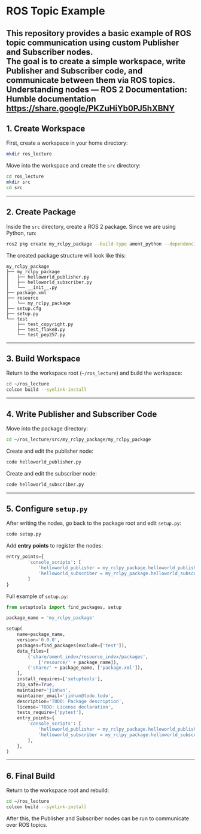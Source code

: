 # ROS Topic Example

This repository provides a basic example of **ROS topic communication** using custom **Publisher** and **Subscriber** nodes.  
The goal is to create a simple workspace, write Publisher and Subscriber code, and communicate between them via ROS topics.
Understanding nodes — ROS 2 Documentation: Humble documentation https://share.google/PKZuHiYb0PJ5hXBNY
---

## 1. Create Workspace

First, create a workspace in your home directory:

```bash
mkdir ros_lecture
```

Move into the workspace and create the `src` directory:

```bash
cd ros_lecture
mkdir src
cd src
```

---

## 2. Create Package

Inside the `src` directory, create a ROS 2 package. Since we are using Python, run:

```bash
ros2 pkg create my_rclpy_package --build-type ament_python --dependencies rclpy std_msgs
```

The created package structure will look like this:

```
my_rclpy_package
├── my_rclpy_package
│   ├── helloworld_publisher.py
│   ├── helloworld_subscriber.py
│   └── __init__.py
├── package.xml
├── resource
│   └── my_rclpy_package
├── setup.cfg
├── setup.py
└── test
    ├── test_copyright.py
    ├── test_flake8.py
    └── test_pep257.py
```

---

## 3. Build Workspace

Return to the workspace root (`~/ros_lecture`) and build the workspace:

```bash
cd ~/ros_lecture
colcon build --symlink-install
```

---

## 4. Write Publisher and Subscriber Code

Move into the package directory:

```bash
cd ~/ros_lecture/src/my_rclpy_package/my_rclpy_package
```

Create and edit the publisher node:

```bash
code helloworld_publisher.py
```

Create and edit the subscriber node:

```bash
code helloworld_subscriber.py
```

---

## 5. Configure `setup.py`

After writing the nodes, go back to the package root and edit `setup.py`:

```bash
code setup.py
```

Add **entry points** to register the nodes:

```python
entry_points={
        'console_scripts': [
            'helloworld_publisher = my_rclpy_package.helloworld_publisher:main',
            'helloworld_subscriber = my_rclpy_package.helloworld_subscriber:main'
        ]
}
```

Full example of `setup.py`:

```python
from setuptools import find_packages, setup

package_name = 'my_rclpy_package'

setup(
    name=package_name,
    version='0.0.0',
    packages=find_packages(exclude=['test']),
    data_files=[
        ('share/ament_index/resource_index/packages',
            ['resource/' + package_name]),
        ('share/' + package_name, ['package.xml']),
    ],
    install_requires=['setuptools'],
    zip_safe=True,
    maintainer='jinhan',
    maintainer_email='jinhan@todo.todo',
    description='TODO: Package description',
    license='TODO: License declaration',
    tests_require=['pytest'],
    entry_points={
        'console_scripts': [
            'helloworld_publisher = my_rclpy_package.helloworld_publisher:main',
            'helloworld_subscriber = my_rclpy_package.helloworld_subscriber:main'
        ],
    },
)
```

---

## 6. Final Build

Return to the workspace root and rebuild:

```bash
cd ~/ros_lecture
colcon build --symlink-install
```

After this, the Publisher and Subscriber nodes can be run to communicate over ROS topics.
